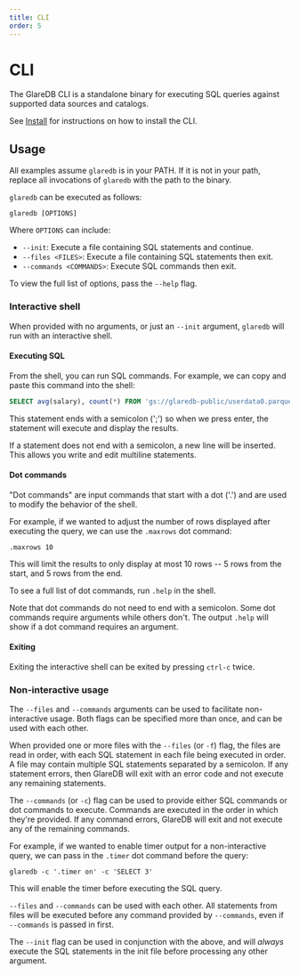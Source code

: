 ```yaml
---
title: CLI
order: 5
---
```


# CLI

The GlareDB CLI is a standalone binary for executing SQL queries against
supported data sources and catalogs.

See [Install](../get-started/install.md) for instructions on how to install the
CLI.

## Usage

All examples assume `glaredb` is in your PATH. If it is not in your path,
replace all invocations of `glaredb` with the path to the binary.

`glaredb` can be executed as follows:

```shell
glaredb [OPTIONS]
```

Where `OPTIONS` can include:

- `--init`: Execute a file containing SQL statements and continue.
- `--files <FILES>`: Execute a file containing SQL statements then exit.
- `--commands <COMMANDS>`: Execute SQL commands then exit.

To view the full list of options, pass the `--help` flag.

### Interactive shell

When provided with no arguments, or just an `--init` argument, `glaredb` will
run with an interactive shell.

#### Executing SQL

From the shell, you can run SQL commands. For example, we can copy and paste
this command into the shell:

```sql
SELECT avg(salary), count(*) FROM 'gs://glaredb-public/userdata0.parquet';
```

This statement ends with a semicolon (';') so when we press enter, the statement
will execute and display the results.

If a statement does not end with a semicolon, a new line will be inserted. This
allows you write and edit multiline statements.

#### Dot commands

"Dot commands" are input commands that start with a dot ('.') and are used to
modify the behavior of the shell.

For example, if we wanted to adjust the number of rows displayed after executing
the query, we can use the `.maxrows` dot command:

```text
.maxrows 10
```

This will limit the results to only display at most 10 rows -- 5 rows from the
start, and 5 rows from the end.

To see a full list of dot commands, run `.help` in the shell.

Note that dot commands do not need to end with a semicolon. Some dot commands
require arguments while others don't. The output `.help` will show if a dot
command requires an argument.

#### Exiting

Exiting the interactive shell can be exited by pressing `ctrl-c` twice.

### Non-interactive usage

The `--files` and `--commands` arguments can be used to facilitate
non-interactive usage. Both flags can be specified more than once, and can be
used with each other.

When provided one or more files with the `--files` (or `-f`) flag, the files are
read in order, with each SQL statement in each file being executed in order. A
file may contain multiple SQL statements separated by a semicolon. If any
statement errors, then GlareDB will exit with an error code and not execute any
remaining statements.

The `--commands` (or `-c`) flag can be used to provide either SQL commands or
dot commands to execute. Commands are executed in the order in which they're
provided. If any command errors, GlareDB will exit and not execute any of the
remaining commands.

For example, if we wanted to enable timer output for a non-interactive query, we
can pass in the `.timer` dot command before the query:

```shell
glaredb -c '.timer on' -c 'SELECT 3'
```

This will enable the timer before executing the SQL query.

`--files` and `--commands` can be used with each other. All statements from
files will be executed before any command provided by `--commands`, even if
`--commands` is passed in first.

The `--init` flag can be used in conjunction with the above, and will _always_
execute the SQL statements in the init file before processing any other
argument.

